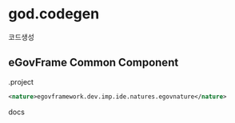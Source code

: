 # god.codegen
코드생성

## eGovFrame Common Component

.project

```xml
<nature>egovframework.dev.imp.ide.natures.egovnature</nature>
```

docs
